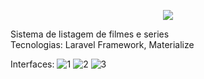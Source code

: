 <p align="center"><img src="https://laravel.com/assets/img/components/logo-laravel.svg"></p>

Sistema de listagem de filmes e series <br>
Tecnologias: Laravel Framework, Materialize

Interfaces: 
![1](https://user-images.githubusercontent.com/35781248/35456129-9b6a3ac2-02bb-11e8-91c6-40503688a44e.jpg)
![2](https://user-images.githubusercontent.com/35781248/35456130-9b9fcab6-02bb-11e8-8085-d6df1d546664.jpg)
![3](https://user-images.githubusercontent.com/35781248/35456131-9bcb8f02-02bb-11e8-87f6-dda71faad8bc.jpg)
